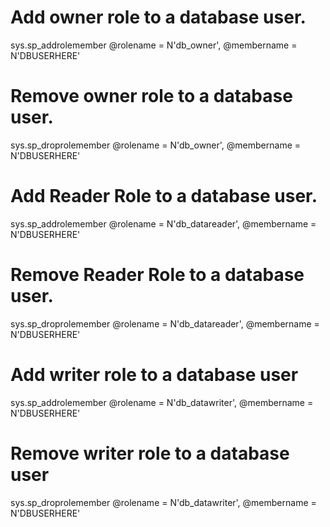 # Add owner role to a database user.
sys.sp_addrolemember @rolename = N'db_owner', @membername = N'DBUSERHERE'

# Remove owner role to a database user.
sys.sp_droprolemember @rolename = N'db_owner', @membername = N'DBUSERHERE'

# Add Reader Role to a database user.
sys.sp_addrolemember @rolename = N'db_datareader', @membername = N'DBUSERHERE'

# Remove Reader Role to a database user.
sys.sp_droprolemember @rolename = N'db_datareader', @membername = N'DBUSERHERE'

# Add writer role to a database user
sys.sp_addrolemember @rolename = N'db_datawriter', @membername = N'DBUSERHERE'

# Remove writer role to a database user
sys.sp_droprolemember @rolename = N'db_datawriter', @membername = N'DBUSERHERE'
